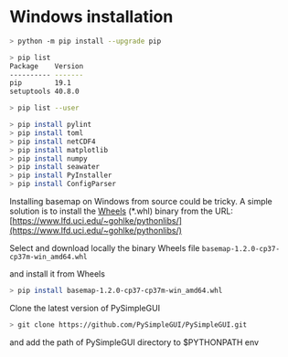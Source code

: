 # Windows installation

``` bash
> python -m pip install --upgrade pip

> pip list
Package    Version
---------- -------
pip        19.1
setuptools 40.8.0

> pip list --user

> pip install pylint
> pip install toml
> pip install netCDF4
> pip install matplotlib
> pip install numpy
> pip install seawater
> pip install PyInstaller
> pip install ConfigParser
```

Installing basemap on Windows from source could be tricky. A simple solution is to install the  [Wheels](https://pip.pypa.io/en/latest/user_guide/#installing-from-wheels) (*.whl) binary from the URL:
[https://www.lfd.uci.edu/~gohlke/pythonlibs/](https://www.lfd.uci.edu/~gohlke/pythonlibs/)

Select and download locally the binary Wheels file `basemap-1.2.0-cp37-cp37m-win_amd64.whl`

and install it from Wheels

``` bash
> pip install basemap-1.2.0-cp37-cp37m-win_amd64.whl
```

Clone the latest version of PySimpleGUI

``` bash
> git clone https://github.com/PySimpleGUI/PySimpleGUI.git 
```

and add the path of PySimpleGUI directory to $PYTHONPATH env